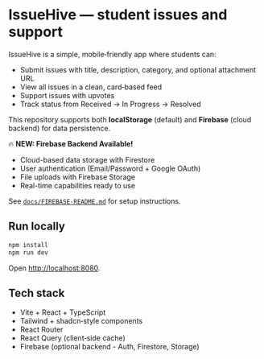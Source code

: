 IssueHive — student issues and support
=====================================

IssueHive is a simple, mobile‑friendly app where students can:

- Submit issues with title, description, category, and optional attachment URL
- View all issues in a clean, card‑based feed
- Support issues with upvotes
- Track status from Received → In Progress → Resolved

This repository supports both **localStorage** (default) and **Firebase** (cloud backend) for data persistence.

🔥 **NEW: Firebase Backend Available!**
- Cloud-based data storage with Firestore
- User authentication (Email/Password + Google OAuth)
- File uploads with Firebase Storage
- Real-time capabilities ready to use

See [`docs/FIREBASE-README.md`](docs/FIREBASE-README.md) for setup instructions.

Run locally
-----------

```bash
npm install
npm run dev
```

Open <http://localhost:8080>.

Tech stack
----------

- Vite + React + TypeScript
- Tailwind + shadcn‑style components
- React Router
- React Query (client‑side cache)
- Firebase (optional backend - Auth, Firestore, Storage)

